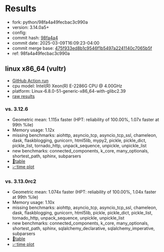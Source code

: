 # Results

- fork: python/98fa4a49fecbac3c990a
- version: 3.14.0a5+
- config: 
- commit hash: [98fa4a4](https://github.com/python/cpython/commit/98fa4a4)
- commit date: 2025-03-09T16:09:23-04:00
- commit merge base: [475f933ed8b1c9546f1b5497a2241140c7065b5f](https://github.com/python/cpython/commit/475f933ed8b1c9546f1b5497a2241140c7065b5f)
- ref: 98fa4a49fecbac3c990a

## linux x86_64 (vultr)

- [GitHub Action run](https://github.com/facebookexperimental/free-threading-benchmarking/actions/runs/13754065132)
- cpu model: Intel(R) Xeon(R) E-2286G CPU @ 4.00GHz
- platform: Linux-6.8.0-51-generic-x86_64-with-glibc2.39
- [raw results](bm-20250309-vultr-x86_64-python-98fa4a49fecbac3c990a-3.14.0a5%2B-98fa4a4.json)

### vs. 3.12.6

- Geometric mean: 1.115x faster (HPT: reliability of 100.00%, 1.07x faster at 99th %ile)
- Memory usage: 1.12x
- missing benchmarks: aiohttp, asyncio_tcp, asyncio_tcp_ssl, chameleon, dask, flaskblogging, gunicorn, html5lib, mypy2, pickle, pickle_dict, pickle_list, tornado_http, unpack_sequence, unpickle, unpickle_list
- new benchmarks: connected_components, k_core, many_optionals, shortest_path, sphinx, subparsers
- [📄table](bm-20250309-vultr-x86_64-python-98fa4a49fecbac3c990a-3.14.0a5%2B-98fa4a4-vs-3.12.6.md)
- [📈time plot](bm-20250309-vultr-x86_64-python-98fa4a49fecbac3c990a-3.14.0a5%2B-98fa4a4-vs-3.12.6.svg)

### vs. 3.13.0rc2

- Geometric mean: 1.074x faster (HPT: reliability of 100.00%, 1.04x faster at 99th %ile)
- Memory usage: 1.10x
- missing benchmarks: aiohttp, asyncio_tcp, asyncio_tcp_ssl, chameleon, dask, flaskblogging, gunicorn, html5lib, pickle, pickle_dict, pickle_list, tornado_http, unpack_sequence, unpickle, unpickle_list
- new benchmarks: connected_components, k_core, many_optionals, shortest_path, sphinx, sqlalchemy_declarative, sqlalchemy_imperative, subparsers
- [📄table](bm-20250309-vultr-x86_64-python-98fa4a49fecbac3c990a-3.14.0a5%2B-98fa4a4-vs-3.13.0rc2.md)
- [📈time plot](bm-20250309-vultr-x86_64-python-98fa4a49fecbac3c990a-3.14.0a5%2B-98fa4a4-vs-3.13.0rc2.svg)

